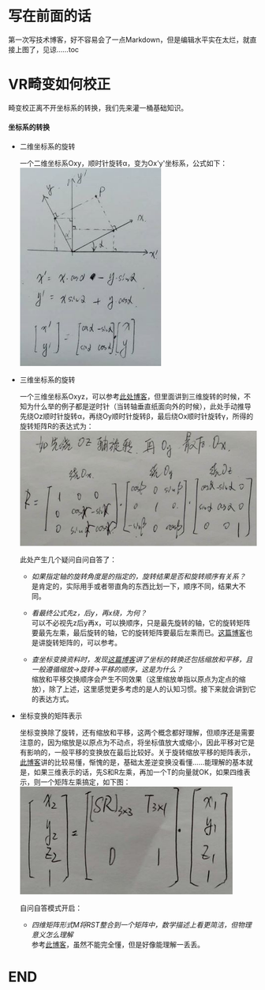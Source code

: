 # 写在前面的话

第一次写技术博客，好不容易会了一点Markdown，但是编辑水平实在太烂，就直接上图了，见谅……toc

# VR畸变如何校正

畸变校正离不开坐标系的转换，我们先来灌一桶基础知识。

#### 坐标系的转换

- 二维坐标系的旋转  

    一个二维坐标系Oxy，顺时针旋转α，变为Ox'y'坐标系，公式如下：  
    ![](https://github.com/liuliutu/liuliutu.github.io/blob/master/img/201904051436.JPG "二维坐标系旋转矩阵表达式")  
    
- 三维坐标系的旋转

    一个三维坐标系Oxyz，可以参考[此处博客](https://blog.csdn.net/humanking7/article/details/44756073)，但里面讲到三维旋转的时候，不知为什么举的例子都是逆时针（当转轴垂直纸面向外的时候），此处手动推导先绕Oz顺时针旋转α，再绕Oy顺时针旋转β，最后绕Ox顺时针旋转γ，所得的旋转矩阵R的表达式为：  
    ![](https://github.com/liuliutu/liuliutu.github.io/blob/master/img/%E5%BE%AE%E4%BF%A1%E5%9B%BE%E7%89%87_20190405155108.jpg)
    
    此处产生几个疑问自问自答了：  
    
    - *如果指定轴的旋转角度是的指定的，旋转结果是否和旋转顺序有关系？*    
        是肯定的，实际用手或者带直角的东西比划一下，顺序不同，结果大不同。  
        
    - *看最终公式先z，后y，再x绕，为何？*  
        可以不必视先z后y再x，可以换顺序，只是最先旋转的轴，它的旋转矩阵要最先左乘，最后旋转的轴，它的旋转矩阵要最后左乘而已。[这篇博客](https://blog.csdn.net/Peng___Peng/article/details/51725219)也是讲旋转矩阵的，可以参考。  
        
    - *查坐标变换资料时，发现[这篇博客](https://blog.csdn.net/zsq306650083/article/details/50561857)讲了坐标的转换还包括缩放和平移，且一般遵循缩放->旋转->平移的顺序，这是为什么？*  
        缩放和平移交换顺序会产生不同效果（这里缩放单指以原点为定点的缩放），除了上述，这里感觉更多考虑的是人的认知习惯。接下来就会讲到它的表达方式。  

- 坐标变换的矩阵表示  

    坐标变换除了旋转，还有缩放和平移，这两个概念都好理解，但顺序还是需要注意的，因为缩放是以原点为不动点，将坐标值放大或缩小，因此平移对它是有影响的，一般平移的变换放在最后比较好。关于旋转缩放平移的矩阵表示，[此博客](https://www.jianshu.com/p/ac1b34420be7)讲的比较易懂，惭愧的是，基础太差逆变换没看懂……能理解的基本就是，如果三维表示的话，先S和R左乘，再加一个T的向量就OK，如果四维表示，则一个矩阵左乘搞定，如下图：  
    ![](https://github.com/liuliutu/liuliutu.github.io/blob/master/img/%E5%BE%AE%E4%BF%A1%E5%9B%BE%E7%89%87_20190405172550.jpg)
    
    自问自答模式开启：
    
    - *四维矩阵形式M将RST整合到一个矩阵中，数学描述上看更简洁，但物理意义怎么理解*  
        参考[此博客](http://www.cnblogs.com/csyisong/archive/2008/12/09/1351372.html)，虽然不能完全懂，但是好像能理解一丢丢。  
        
     
    

# END
